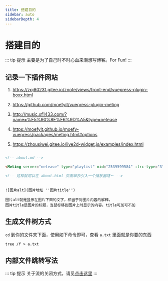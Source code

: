 ```yaml
---
title: 搭建目的
sidebar: auto
sidebarDepth: 4
---
```


# 搭建目的

::: tip 提示
主要是为了自己时不时心血来潮想写博客。For Fun!
:::

## 记录一下插件网站

1. https://zpj80231.gitee.io/znote/views/front-end/vuepress-plugin-boxx.html

2. https://github.com/moefyit/vuepress-plugin-meting

3. http://music.xf1433.com/?name=%E5%90%8E%E6%9D%A5&type=netease

4. https://moefyit.github.io/moefy-vuepress/packages/meting.html#options

5. https://zhousiwei.gitee.io/live2d-widget.js/examples/index.html

<marquee>
<Boxx :blockStyle="blockStyle"  />
<Boxx type="warning" :blockStyle="titleStyle" :titleStyle="titleStyle" changeTime="1000" title="神龙摆尾"/>
<Boxx type="danger" :blockStyle="contentStyle" :contentStyle="contentStyle" content="牛逼Plus"/>
</marquee>

<script>

	export default {
		data() {
			return {
				blockStyle: {'background':'#eee','color':'red'},
                titleStyle: {'margin-right': '10%','font-size':'16px'},
                contentStyle: {'margin-right': '20%','font-size':'10px',
                               "margin-top": "1rem","margin-bottom": "0.4rem"},
			}
		}
	}

</script>

``` html
<!-- about.md -->

<Meting server="netease" type="playlist" mid="2539599584" :lrc-type="3" />

<!-- 这样就可以在 about.html 页面单独引入一个播放器咯～ -->
```

``` 

![图片alt](图片地址 ''图片title'')

图片alt就是显示在图片下面的文字，相当于对图片内容的解释。
图片title是图片的标题，当鼠标移到图片上时显示的内容。title可加可不加
```

## 生成文件树方式

`cd` 到你的文件夹下面，使用如下命令即可，查看 `a.txt` 里面就是你要的东西

``` 
tree /f > a.txt 
```


## 内部文件跳转写法
::: tip 提示
关于流的关闭方式，请见[点击这里](../java/cold/cold1.md)
:::